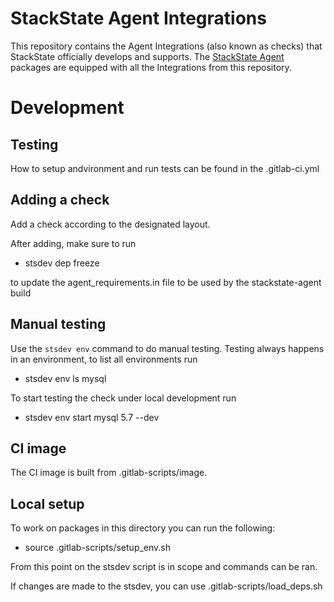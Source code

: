 # StackState Agent Integrations

This repository contains the Agent Integrations (also known as checks) that StackState
officially develops and supports. The [StackState Agent][1] packages are equipped with all the Integrations from this
repository.

# Development

## Testing

How to setup andvironment and run tests can be found in the .gitlab-ci.yml

## Adding a check

Add a check according to the designated layout.

After adding, make sure to run

- stsdev dep freeze

to update the agent_requirements.in file to be used by the stackstate-agent build

## Manual testing

Use the `stsdev env` command to do manual testing. Testing always happens in an environment, to list all environments run

- stsdev env ls mysql

To start testing the check under local development run

- stsdev env start mysql 5.7 --dev

## CI image
The CI image is built from .gitlab-scripts/image.

## Local setup

To work on packages in this directory you can run the following:

- source .gitlab-scripts/setup_env.sh

From this point on the stsdev script is in scope and commands can be ran.

If changes are made to the stsdev, you can use .gitlab-scripts/load_deps.sh

[1]: https://github.com/StackVista/stackstate-agent
